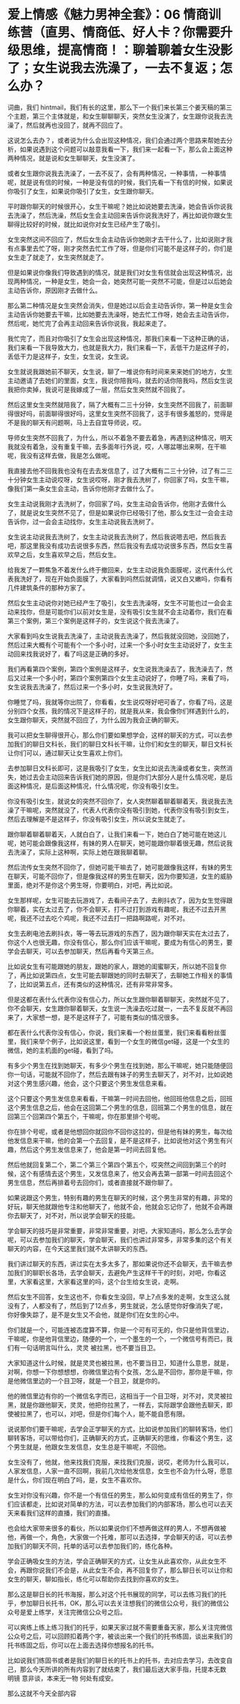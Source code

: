 # 爱上情感《魅力男神全套》：06 情商训练营（直男、情商低、好人卡？你需要升级思维，提高情商！：聊着聊着女生没影了；女生说我去洗澡了，一去不复返；怎么办？

词曲，我们 hintmail，我们有长的这里，那么下一个我们来长第三个姜天稿的第三个主题，第三个主体就是，和女生聊聊聊天，突然女生没演了，女生跟你说我去洗澡了，然后就再也没回了，就再不回应了。

这说怎么去办？，或者说为什么会出现这种情况，我们会通过两个思路来帮她去分析，如果说遇到这个问题可以敲意我看一下，我们来一起看一下，那么会上面这种两种情况，就是说和女生聊聊天，女生没演了。

或者女生跟你说我去洗澡了，一去不反了，会有两种情况，一种事情，一种事情呢，就是说有信的时候，一种是没有信的时候，我们先看一下有信的时候，如果说你吸引了女生，如果说你吸引了女生，女生跟你聊天。

平时跟你聊天的时候很开心，女生干嘛呢？她比如说她要去洗澡，她会告诉你说我去洗澡了，然后洗澡，然后女生会主动回来告诉你说我洗好了，再比如说你跟女生聊得比较好的时候，就比如说你对女生已经产生了吸引。

女生突然这间不回应了，然后女生会主动告诉你她刚才去干什么了，比如说刚才我有点事里去忙了呀，刚才突然去忙工作了呀，但是你们可能不是这样子的，你们是女生走了就走了，女生突然就走了。

但是如果说你像我们导致遇到的情况，就是我们对女生有信就会出现这种情况，出现两种情况，一种是女生，她会一会，她突然可能一突然不可能，但是过以后她会主动告诉你，原因刚才去做什么。

那么第二种情况是女生突然会消失，但是她过以后会主动告诉你，第一种是女生会主动告诉你她要去干嘛，比如她要去洗澡呀，她去忙工作呀，她会去主动告诉你，然后呢，她忙完了会再主动回来告诉你说我，我起来走了。

我忙完了，而且对你吸引了女生会出现这种情况，那我们来看一下这种正确的话，我们来看一下我导致大力，也就是我大力，我们来看一下，丢低干力是这样子的，丢低干力是这样子，女生，女生说，女生说。

女生就说我跟她前不聊天，女生说，聊了一堆说你有时间来来来她们的地方，女生主动邀请了去她们的里面，女生，我说你陪我吗，就去的话你陪我吗，然后女生说我把你卖掉，我说可是我嫁成了一层，然后女生突然就不回我了。

然后这里女生突然就陪我了，隔了大概有二三十分钟，女生突然不回我了，前面聊得很好吗，前面聊得很好吗，这里女生突然不回我了，这手有很多羞怒的，觉得是不是我的聊天有问题啊，马上去自宜导师说，哎。

导师女生突然不回我了，为什么，所以不着急不要去着急，再遇到这种情况，明天我就没有着急，没有重复干嘛，去多面年行外说，哎，人哪盆哪出来啊，在干嘛呢，我没有这样去做，我是怎么做呢。

我直接去他不回我我也没有在去去发信息了，过了大概有二三十分钟，过了有二三十分钟女生主动说哎呀，女生说哎呀，刚才我去洗树了，你回家了吗，女生干嘛，像我们第一条女生会主动，告诉你他刚才去做什么了。

女生主动说我刚才去洗树了，你回家了吗，女生主动会告诉你，他刚才去做什么了，就是说女生突然不见了，但是如果说你已经吸引了他，那么女生过一会会主动告诉你，过一会会主动找你，女生主动说我去洗树了。

女生说主动说我去洗树了，女生主动说我去洗树了，然后我说嗯去吧，然后我去吧，那这里我没有成功去说很多东西，然后我没有去成功说很多东西，然后女生喜欢早之后，女生喜欢早之后，然后女生。

给我发了一颗焦急不着发什么终于撤回来，女生主动说我负面膜呢，这代表什么代表我洗好了，现在开始负面膜了，大家看到吗然后就调情，说又白又嫩吗，你看有几件建筑条件的那种方家了。

然后女生主动说你对她已经产生了吸引，女生去洗澡呀，女生不可能也过一会会主动来找你，但是可能你们以前对女生是，没有吸引女生就不会主动着你，我们在看第三个案例，第三个案例是这样子的，女生说这个我去洗澡了。

大家看到吗女生说我去洗澡了，主动说我去洗澡了，然后我就没回她，没回她了，然后过来大概有个可能有个一个多小时，过来一个多小时女生主动说好了，女生主动回来找我说好了，看了吗这是正确的多好。

我们再看第四个案例，第四个案例是这样子，女生说我洗澡去了，我洗澡去了，然后又过来一个多小时，第四个案例第四个女生主动说好了，你睡了吗，来看了吗，女生说我去洗澡了，然后过来一个多小时，女生说我洗好了。

你睡觉了吗，我就等你出院了，你看看，女生说哎呀好吧可香了，你看了吗，这是分别四个女孩，我的情况下是这样子的，就是我从来，我会像你们样遇到什么的，女生跟你聊天，突然就不回应了，为什么因为我会正确的聊天。

我可以把女生聊得很开心，那么你们要如果想学会，这样的聊天的方式，可以去参加我们的聊日文科长，我们的聊日文科长干嘛，让你们和女生的聊天，聊日文科长让你们可以，通过聊天让女生喜欢上你们。

去参加聊日文科长即可，这是我吸引了女生，女生比如说去洗澡或者女生，突然消失，她过去会主动回来告诉我们她的原因，但是你们大部分人是什么情况呢，是后面这种情况，是后面这种情况，什么情况呢，你没有吸引女生。

你没有吸引女生，就说女的突然不回你了，女人突然聊着聊着聊着天，我说我去洗澡了干嘛呢，突然就没了，代表人代表你没有吸引到她，代表你没有吸引到女生，然后去理解是不是这样子，你没有吸引女生，所以说女生就走了。

跟你聊着聊着聊着天，人就白白了，让我们来看一下，她白白了她可能在她这儿呢，她可能会跟像我这样，有妹的男人在聊天，她可能跟你聊着很无趣，然后说我去洗澡了，实际上这种啊，实际上她在跟我聊着聊。

然后流传女生突然不回你了，但她可能干嘛去了，她可能跟像我这样，有妹的男生在聊天，可能不回你了，但是像我这样的男生在聊天，因为你要知道，女生的威胁里面，绝对不是你这个男生呀，你要明白，对吧，再比如说。

女生那样呢，女生可能去玩游戏了，去看间子去了，去刷抖衣了，因为女生觉得跟你聊着，实在太过去了，你不会聊天，打不过打到游戏有趣呢，我还不过去开黑呢，我还不过去吃个鸡呢，我还不过去打一把路啊路呢，对不对。

女生去刷电池去刷抖衣，等一等去玩游戏的东西了，因为跟你聊天实在太过去了，你这个人也很无趣，你没有信心，那么你们应该干嘛呢，要成为有信心的男生，要学会去聊天，可以去参加聊天，然后再看今天第三点。

比如说女生有可能跟她的朋友，跟她的家人，跟她的闺蜜聊天，所以她不回复你了，再比如说第四点，女生可能去聊跟她的同时去聊天了，去聊她工作相关的事情了，比如说第五点，还有类似的这种情况，还有非常非常多。

但是这都在表什么代表你没有信心力，所以女生跟你聊着聊聊天，突然就不见了，你不会聊天，女生跟你聊着聊天，女生说一洗澡去吃过就一，一去不复反就不再回来了，大家想一想，是不是这样子了，可能有类似的情况很多。

都在表什么代表你没有信心，你说，我们来看一个粉丝蛋里，我们来看看粉丝蛋里，我们来举个例子，比如说这里，看到一个女生的微信get碰，这是一个女生的微信，她的主机面的get碰，看到了吗。

有多少个男生在找到她聊天，有多少个男生在找到她，那么干嘛呢，她只能随便回你一句话，可能就不回你了，然后去跟有妹子的男生去聊天了，对不对，比如说她对这个男生感兴趣，他会，这个只要这个男生发信息来看。

这个只要这个男生发信息来看看，干嘛第一时间去回他，他回班他信息之后，回班这个男生信息之后，他会在这回第二个男生的信息，回班第二个男生的信息，就在回第三个回第四个第五个，干嘛呢，你在那里排个号呢。

你在排个号呢，或者是他想回你就回你不回你这拉的，但是他有妹的男生，每次给他发信息来干嘛，他的会第一个去回复，是不是这样子，比如说他对这个男生有兴趣，然后这个男生发信息来了，他会是第一时间去回复他。

然后他就回复第二个，第二个第三个第四个第五个，哎突然之间回到第三个的时候，这个有感情去这个男生，又发信息来了，他又会再去第一部第一时间去回这个男生信息，然后再排着号去回你们，或者直接就不跟你聊了。

如果说跟这个男生，特别有趣的男生在聊天的时候，这个男生非常的有趣，非常的好玩，聊天他就跟他专注和他聊天了，他就不会，他就会忘记你了，他就不会再跟你去聊天了，对不对，所以说学会聊天的技能。

学会聊天的技巧是非常重要，非常非常重要，对吧，大家知道吗，那么怎么去学会呢，可以去参加我们的聊天，学会聊天，我们也讲过非常多，非常多集的这个有关聊天的内容，在今天这里我们就不太讲聊天的东西。

我们讲过聊天的东西，讲过实在太多太多了，那如果说你还不会聊天，去干嘛去参加我们的聊职长各场，去学会聊天，去避免产生这样干干的时刻，对吧，你看这里，大家看这里，大家看这里的吗，这个台生给女生说，走啊。

然后女生不回答，女生这也不，你看女生没回，早上7点多发的走啊，女生这么就没有了，人都没有了，然后到了12点多，男生就说，怎么感觉你好像消失了呢，你好像失踪了，是不是女生又不会他，就是你们在女生的心中。

你们就是一个，可能连被态度算不算，你是一个可有可无的，你只是他背信里边，干嘛呢，你是他背信里边，随便的一个，一个墨生的一个，一个微信号有而已，我们有一句话明言叫什么，灵灵 被拉黑，也不要当目卫。

大家知道这什么时候，就是灵灵也被拉黑，也不要当目卫，知道什么意思，就是，对啊，你想一下你想想想，你微信里边有个女孩，怎么是不回你，那你是干嘛，你是他微信里边的一个目卫呀，就是一个目卫，就是你的。

他的微信里边有你的一个微信名字而已，这相当于一个目卫呀，对不对，灵灵被拉黑，就是你跟他聊天，灵灵，他把你拉黑了，一样去，实际跟学会跟他去聊天，即使被拉黑了，也可以，对吧，但是你们每个人，能不能自愿有限。

说说那你们要干嘛呢，去学会正学聊天的方式，比如说参加我们的聊转客场，他们聊转客场，可以带给你们，正确聊天的方式，正确聊天的思维，你看这个男生，这个男生就是，他跟女生发信息，女生总是干嘛呢，不回他。

女生没有了，他就，他来找我们克服，来找我们克服，说哎，老师为什么我可以，人家发信息，人家一直不回啊，我前几次给他发信息，女生也不会为什么呀，愿意是什么，你们现在明白了吗，是，女生不喜欢你。

女生对你没有兴趣，你不是一个有信任的男生，那么如何变成有信任的男生了，你们应该都走，比如说对简单的方法，可以去参加我们的内部客场，那么也可以去天天来看我们这样的直播，我们的直播。

也会给大家带来很多的看伙，所以如果说你们不想再做这样的男人，不想再做被他，再做一个，角色，大家做一个托难，那可以去选择，学会聊天的话，可以去参加我们的聊天不同，托单的话可以去参加我们的，练化各种。

学会正确吸女生的方法，学会正确聊天的方式，让女生从此喜欢你，从此女生不会，再跟你说我们不会是，从此女生不会，再不回复你了，那么聊日长可以让你和女生的聊天，聊如指长，练化可以帮助你去找到你喜欢的女生。

那么这是聊日长的托书海报，那么对这个托书展现的同学，可以去练习我们的托乎，参加聊日长托书，OK，那么可以去关注想我们的微信公众号，我们的微信公众号是爱上练学，关注完微信公众号之后。

可以爽练上练上练习我们的托乎，如果天家过就不需要重备天家，那么关注完微信公众号之后，可以回顾扣着两个字，被谈出来一个我们的托书练固，谈出来我们的托书练固之后，你可以在上面去选择你想报名的托书。

比如说我们练固书或者是我们的聊日长的托书上的托书，去对应去学习，去改变自己，那么今天所讲的所有内容到了就结束了，我们最后送大家手指，托提本无数 明镜 意非谈，本来无一物 何处有成安。

那么这就不今天全部内容
